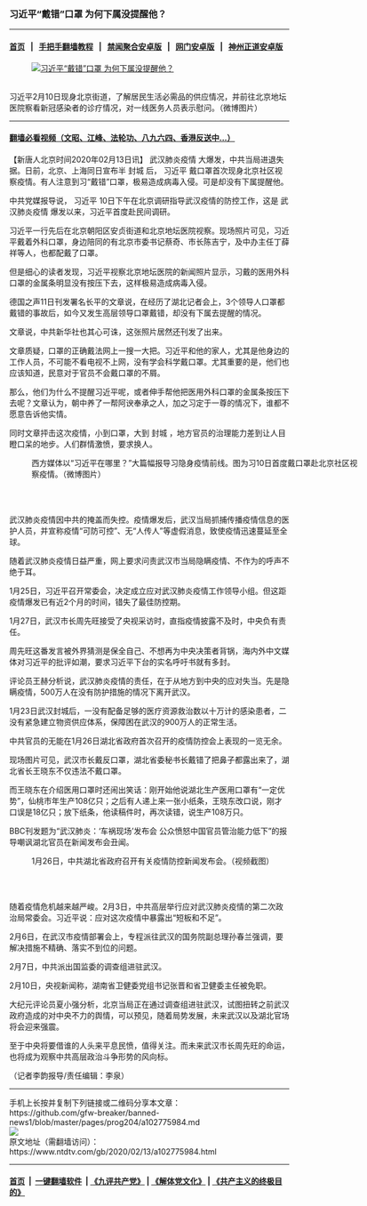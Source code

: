 ### 习近平“戴错”口罩 为何下属没提醒他？
------------------------

#### [首页](https://github.com/gfw-breaker/banned-news1/blob/master/README.md) &nbsp;&nbsp;|&nbsp;&nbsp; [手把手翻墙教程](https://github.com/gfw-breaker/guides/wiki) &nbsp;&nbsp;|&nbsp;&nbsp; [禁闻聚合安卓版](https://github.com/gfw-breaker/bn-android) &nbsp;&nbsp;|&nbsp;&nbsp; [网门安卓版](https://github.com/oGate2/oGate) &nbsp;&nbsp;|&nbsp;&nbsp; [神州正道安卓版](https://github.com/SzzdOgate/update) 



<div><div class="featured_image">
 <a href="https://i.ntdtv.com/assets/uploads/2020/02/2996c851032d349d180dd01aff408695.jpg" target="_blank">
  <figure>
   <img alt="习近平“戴错”口罩 为何下属没提醒他？" src="https://i.ntdtv.com/assets/uploads/2020/02/2996c851032d349d180dd01aff408695-800x450.jpg"/>
  </figure><br/>
 </a>
 <span class="caption">
  习近平2月10日现身北京街道，了解居民生活必需品的供应情况，并前往北京地坛医院察看新冠感染者的诊疗情况，对一线医务人员表示慰问。（微博图片）
 </span>
</div>
</div><hr/>

#### [翻墙必看视频（文昭、江峰、法轮功、八九六四、香港反送中...）](http://167.172.214.107/home.html)

<div><div class="post_content" itemprop="articleBody">
 <p>
  【新唐人北京时间2020年02月13日讯】
  <ok href="https://www.ntdtv.com/gb/442749.htm">
   武汉肺炎疫情
  </ok>
  大爆发，中共当局进退失据。日前，北京、上海同日宣布半
  <ok href="https://www.ntdtv.com/gb/封城.htm">
   封城
  </ok>
  后，
  <ok href="https://www.ntdtv.com/gb/习近平.htm">
   习近平
  </ok>
  戴口罩首次现身北京社区视察疫情。有人注意到习“戴错”口罩，极易造成病毒入侵。可是却没有下属提醒他。
 </p>
 <p>
  中共党媒报导说，
  <ok href="https://www.ntdtv.com/gb/习近平.htm">
   习近平
  </ok>
  10日下午在北京调研指导武汉疫情的防控工作，这是
  <ok href="https://www.ntdtv.com/gb/442749.htm">
   武汉肺炎疫情
  </ok>
  爆发以来，习近平首度赴民间调研。
 </p>
 <p>
  习近平一行先后在北京朝阳区安贞街道和北京地坛医院视察。现场照片可见，习近平戴着外科口罩，身边陪同的有北京市委书记蔡奇、市长陈吉宁，及中办主任丁薛祥等人，也都配戴了口罩。
 </p>
 <p>
  但是细心的读者发现，习近平视察北京地坛医院的新闻照片显示，习戴的医用外科口罩的金属条明显没有按压下去，这样极易造成病毒入侵。
 </p>
 <p>
  德国之声11日刊发署名长平的文章说，在经历了湖北记者会上，3个领导人口罩都戴错的事故后，如今又发生高层领导口罩戴错，却没有下属去提醒的情况。
 </p>
 <p>
  文章说，中共新华社也其心可诛，这张照片居然还刊发了出来。
 </p>
 <p>
  文章质疑，口罩的正确戴法网上一搜一大把。习近平和他的家人，尤其是他身边的工作人员，不可能不看电视不上网，没有学会科学戴口罩。尤其重要的是，他们也应该知道，民意对于官员不会戴口罩的不屑。
 </p>
 <p>
  那么，他们为什么不提醒习近平呢，或者伸手帮他把医用外科口罩的金属条按压下去呢？文章认为，朝中养了一帮阿谀奉承之人，加之习定于一尊的情况下，谁都不愿意告诉他实情。
 </p>
 <p>
  同时文章抨击这次疫情，小到口罩，大到
  <ok href="https://www.ntdtv.com/gb/封城.htm">
   封城
  </ok>
  ，地方官员的治理能力差到让人目瞪口呆的地步。人们群情激愤，要求换人。
 </p>
 <figure class="wp-caption alignnone" id="attachment_102773959" style="width: 600px">
  <ok href="https://i.ntdtv.com/assets/uploads/2020/02/phpBYriPZ.jpg">
   <img alt="" class="size-medium wp-image-102773959" src="https://i.ntdtv.com/assets/uploads/2020/02/phpBYriPZ-600x338.jpg"/>
  </ok>
  <br/><figcaption class="wp-caption-text">
   西方媒体以“习近平在哪里？”大篇幅报导习隐身疫情前线。图为习10日首度戴口罩赴北京社区视察疫情。（微博图片）
  </figcaption><br/>
 </figure><br/>
 <p>
  武汉肺炎疫情因中共的掩盖而失控。疫情爆发后，武汉当局抓捕传播疫情信息的医护人员，并宣称疫情“可防可控”、无“人传人”等虚假消息，致使疫情迅速蔓延至全球。
 </p>
 <p>
  随着武汉肺炎疫情日益严重，网上要求问责武汉市当局隐瞒疫情、不作为的呼声不绝于耳。
 </p>
 <p>
  1月25日，习近平召开常委会，决定成立应对武汉肺炎疫情工作领导小组。但这距疫情爆发已有近2个月的时间，错失了最佳防控期。
 </p>
 <p>
  1月27日，武汉市长周先旺接受了央视采访时，直指疫情披露不及时，中央负有责任。
 </p>
 <p>
  周先旺这番发言被外界猜测是保全自己、不想再为中央决策者背锅，海内外中文媒体对习近平的批评如潮，要求习近平下台的实名呼吁书就有多封。
 </p>
 <p>
  评论员王赫分析说，武汉肺炎疫情的责任，在于从地方到中央的应对失当。先是隐瞒疫情，500万人在没有防护措施的情况下离开武汉。
 </p>
 <p>
  1月23日武汉封城后，一没有配备足够的医疗资源救治数以十万计的感染患者，二没有紧急建立物资供应体系，保障困在武汉的900万人的正常生活。
 </p>
 <p>
  中共官员的无能在1月26日湖北省政府首次召开的疫情防控会上表现的一览无余。
 </p>
 <p>
  现场图片可见，武汉市长戴反口罩，湖北省委秘书长戴错了把鼻子都露出来了，湖北省长王晓东不仅违法不戴口罩。
 </p>
 <p>
  而王晓东在介绍医用口罩时还闹出笑话：刚开始他说湖北生产医用口罩有“一定优势”，仙桃市年生产108亿只；之后有人递上来一张小纸条，王晓东改口说，刚才口误是18亿只；放下纸条，他读稿件时，再次读错，说生产108万只。
 </p>
 <p>
  BBC刊发题为“武汉肺炎：‘车祸现场’发布会 公众愤怒中国官员管治能力低下”的报导嘲讽湖北官员在新闻发布会丑闻。
 </p>
 <figure class="wp-caption alignnone" id="attachment_102761713" style="width: 600px">
  <ok href="https://i.ntdtv.com/assets/uploads/2020/01/1580050116356350_480_320.jpg">
   <img alt="" class="size-medium wp-image-102761713" src="https://i.ntdtv.com/assets/uploads/2020/01/1580050116356350_480_320-600x338.jpg"/>
  </ok>
  <br/><figcaption class="wp-caption-text">
   1月26日，中共湖北省政府召开有关疫情防控新闻发布会。（视频截图）
  </figcaption><br/>
 </figure><br/>
 <p>
  随着疫情危机越来越严峻。2月3日，中共高层举行应对武汉肺炎疫情的第二次政治局常委会。习近平说：应对这次疫情中暴露出“短板和不足”。
 </p>
 <p>
  2月6日，在武汉市疫情部署会上，专程派往武汉的国务院副总理孙春兰强调，要解决措施不精确、落实不到位的问题。
 </p>
 <p>
  2月7日，中共派出国监委的调查组进驻武汉。
 </p>
 <p>
  2月10日，央视新闻称，湖南省卫健委党组书记张晋和省卫健委主任被免职。
 </p>
 <p>
  大纪元评论员夏小强分析，北京当局正在通过调查组进驻武汉，试图扭转之前武汉政府造成的对中央不力的舆情，可以预见，随着局势发展，未来武汉以及湖北官场将会迎来强震。
 </p>
 <p>
  至于中央将要借谁的人头来平息民愤，值得关注。而未来武汉市长周先旺的命运，也将成为观察中共高层政治斗争形势的风向标。
 </p>
 <p>
  （记者李韵报导/责任编辑：李泉）
 </p>
 <div class="single_ad">
 </div>
</div>
</div>
<hr/>
手机上长按并复制下列链接或二维码分享本文章：<br/>
https://github.com/gfw-breaker/banned-news1/blob/master/pages/prog204/a102775984.md <br/>
<a href='https://github.com/gfw-breaker/banned-news1/blob/master/pages/prog204/a102775984.md'><img src='https://github.com/gfw-breaker/banned-news1/blob/master/pages/prog204/a102775984.md.png'/></a> <br/>
原文地址（需翻墙访问）：https://www.ntdtv.com/gb/2020/02/13/a102775984.html


------------------------
#### [首页](https://github.com/gfw-breaker/banned-news1/blob/master/README.md) &nbsp;|&nbsp; [一键翻墙软件](https://github.com/gfw-breaker/nogfw/blob/master/README.md) &nbsp;| [《九评共产党》](https://github.com/gfw-breaker/9ping.md/blob/master/README.md#九评之一评共产党是什么) | [《解体党文化》](https://github.com/gfw-breaker/jtdwh.md/blob/master/README.md) | [《共产主义的终极目的》](https://github.com/gfw-breaker/gczydzjmd.md/blob/master/README.md)


<img src='http://gfw-breaker.win/banned-news/pages/prog204/a102775984.md' width='0px' height='0px'/>